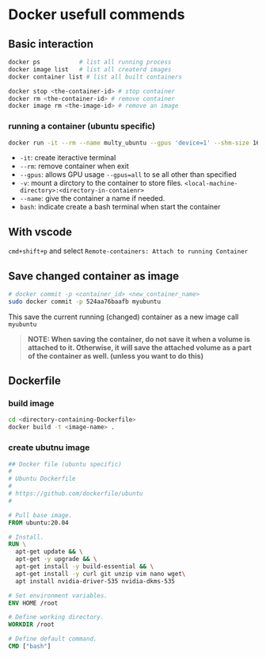 # Docker usefull commends 

## Basic interaction 

```bash
docker ps           # list all running process
docker image list   # list all createrd images
docker container list # list all built containers

docker stop <the-container-id> # stop container
docker rm <the-container-id> # remove container
docker image rm <the-image-id> # remove an image
```

### running a container (ubuntu specific)

``` bash
docker run -it --rm --name multy_ubuntu --gpus 'device=1' --shm-size 16G -v /media/sde1/multy:/workspace 8d981c027411 bash
```

- `-it`: create iteractive terminal
- `--rm`: remove container when exit 
- `--gpus`: allows GPU usage `--gpus=all` to se all other than specified
- `-v`: mount a dirctory to the container to store files. `<local-machine-directory>:<directory-in-contaienr>`
- `--name`: give the container a name if needed.
- `bash`: indicate create a bash terminal when start the container

## With vscode 
`cmd+shift+p` and select `Remote-containers: Attach to running Container`

## Save changed container as image
```bash
# docker commit -p <container_id> <new_container_name>
sudo docker commit -p 524aa76baafb myubuntu
```
This save the current running (changed) container as a new image call `myubuntu`

> **NOTE: When saving the container, do not save it when a volume is attached to it. Otherwise, it will save the attached volume as a part of the container as well. (unless you want to do this)**

## Dockerfile
### build image
```bash
cd <directory-containing-Dockerfile>
docker build -t <image-name> .
```

### create ubutnu image
```Dockerfile
## Docker file (ubuntu specific)
#
# Ubuntu Dockerfile
#
# https://github.com/dockerfile/ubuntu
#

# Pull base image.
FROM ubuntu:20.04

# Install.
RUN \
  apt-get update && \
  apt-get -y upgrade && \
  apt-get install -y build-essential && \
  apt-get install -y curl git unzip vim nano wget\
  apt install nvidia-driver-535 nvidia-dkms-535

# Set environment variables.
ENV HOME /root

# Define working directory.
WORKDIR /root

# Define default command.
CMD ["bash"]
```
